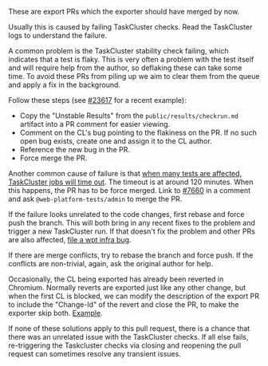 These are export PRs which the exporter should have merged by now.

Usually this is caused by failing TaskCluster checks. Read the TaskCluster logs to understand the failure.

A common problem is the TaskCluster stability check failing, which indicates
that a test is flaky. This is very often a problem with the test itself and will
require help from the author, so deflaking these can take some time. To avoid
these PRs from piling up we aim to clear them from the queue and apply a fix in
the background.

Follow these steps (see [#23617](https://github.com/web-platform-tests/wpt/pull/23617) for a recent example):
- Copy the "Unstable Results" from the `public/results/checkrun.md` artifact
  into a PR comment for easier viewing.
- Comment on the CL's bug pointing to the flakiness on the PR.
  If no such open bug exists, create one and assign it to the CL author.
- Reference the new bug in the PR.
- Force merge the PR.

Another common cause of failure is that [when many tests are affected, TaskCluster jobs will time out](https://github.com/web-platform-tests/wpt/issues/7660). The timeout is at around 120 minutes. When this happens, the PR has to be force merged. Link to [#7660](https://github.com/web-platform-tests/wpt/issues/7660) in a comment and ask `@web-platform-tests/admin` to merge the PR.

If the failure looks unrelated to the code changes, first rebase and force push the branch. This will both bring in any recent fixes to the problem and trigger a new TaskCluster run. If that doesn't fix the problem and other PRs are also affected, [file a wpt infra bug](https://github.com/web-platform-tests/wpt/issues/new?labels=infra).

If there are merge conflicts, try to rebase the branch and force push. If the conflicts are non-trivial, again, ask the original author for help.

Occasionally, the CL being exported has already been reverted in Chromium. Normally reverts are exported just like any other change, but when the first CL is blocked, we can modify the description of the export PR to include the "Change-Id" of the revert and close the PR, to make the exporter skip both. [Example](https://github.com/web-platform-tests/wpt/pull/10438).

If none of these solutions apply to this pull request, there is a chance that there was an unrelated issue with the TaskCluster checks. If all else fails, re-triggering the Taskcluster checks via closing and reopening the pull request can sometimes resolve any transient issues.
